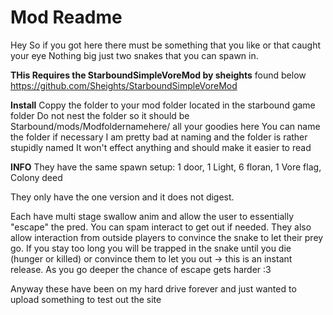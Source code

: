 # Mod Readme
Hey So if you got here there must be something that you like or that caught your eye
Nothing big just two snakes that you can spawn in.

**THis Requires the StarboundSimpleVoreMod by sheights** found below
https://github.com/Sheights/StarboundSimpleVoreMod

**Install**
Coppy the folder to your mod folder located in the starbound game folder
Do not nest the folder so it should be Starbound/mods/Modfoldernamehere/ all your goodies here
You can name the folder if necessary I am pretty bad at naming and the folder is rather stupidly named
It won't effect anything and should make it easier to read

**INFO**
They have the same spawn setup: 1 door, 1 Light, 6 floran, 1 Vore flag, Colony deed

They only have the one version and it does not digest.

Each have multi stage swallow anim and allow the user to essentially "escape" the pred.  You can spam interact to get out if needed.
They also allow interaction from outside players to convince the snake to let their prey go.
If you stay too long you will be trapped in the snake until you die (hunger or killed) or convince them to let you out -> this is an instant release.
As you go deeper the chance of escape gets harder :3

Anyway these have been on my hard drive forever and just wanted to upload something to test out the site

